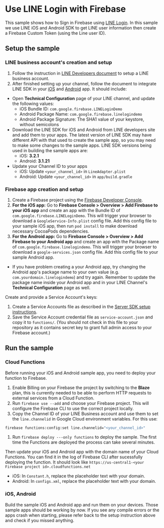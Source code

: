 # Use LINE Login with Firebase

This sample shows how to Sign in Firebase using [LINE Login](https://developers.line.me/line-login/overview). In this sample we use LINE iOS and Android SDK to get LINE user information then create a Firebase Custom Token (using the Line user ID).

## Setup the sample

### LINE business account's creation and setup

 1. Follow the instruction in [LINE Developers document](https://developers.line.me/line-login/overview) to setup a LINE business account.
 1. After finished setting up your channel, follow the document to integrate LINE SDK in your [iOS](https://developers.line.me/ios/overview) and [Android](https://developers.line.me/android/overview) app. It should include:
  * Open **Technical Configuration** page of your LINE channel, and update the following values:
    * iOS Bundle ID: `com.google.firebase.LINELoginDemo`
    * Android Package Name: `com.google.firebase.linelogindemo`
    * Android Package Signature: The SHA1 value of your keystore, without semicolons
  * Download the LINE SDK for iOS and Android from LINE developers site and add them to your apps. The latest version of LINE SDK may have different API with that used to create the sample app, so you may need to make some changes to the sample apps. LINE SDK versions being used in building the sample apps are:
    *  iOS: **3.2.1**
    *  Android: **3.1.21** 
  * Update your Channel ID to your apps
    * iOS: Update `<your_channel_id>` in `LineAdapter.plist`
    * Android: Update `<your_channel_id>` in `app/build.gradle` 

### Firebase app creation and setup

 1. Create a Firebase project using the [Firebase Developer Console](https://console.firebase.google.com).
 1. **For the iOS app:** Go to **Firebase Console > Overview > Add Firebase to your iOS app** and create an app with the Bundle ID of `com.google.firebase.LINELoginDemo`. This will trigger your browser to download a `GoogleService-Info.plist` config file. Add this config file to your sample iOS app, then run `pod install` to make download necessary CocoaPods dependencies.
 1. **For the Android app:** Go to **Firebase Console > Overview > Add Firebase to your Android app** and create an app with the Package name of `com.google.firebase.linelogindemo`. This will trigger your browser to download a `google-services.json` config file. Add this config file to your sample Android app.
  * If you have problem creating a your Android app, try changing the Android app's package name to your own value (e.g. `com.yourdomain.linelogindemo`) and try again. Remember to update the package name inside your Android app and in your LINE Channel's **Technical Configuration** page as well.
 
Create and provide a Service Account's keys:
 1. Create a Service Accounts file as described in the [Server SDK setup instructions](https://firebase.google.com/docs/server/setup#add_firebase_to_your_app).
 1. Save the Service Account credential file as `service-account.json` and copy it to `functions/`. 
 (You should not check in this file to your repository as it contains secret key to grant full admin access to your Firebase account.)

## Run the sample

### Cloud Functions

Before running your iOS and Android sample app, you need to deploy your function to Firebase.

 1. Enable Billing on your Firebase the project by switching to the **Blaze** plan, this is currently needed to be able to perform HTTP requests to external services from a Cloud Function.
 1. Run `firebase use --add` and choose your Firebase project. This will configure the Firebase CLI to use the correct project locally.
 1. Copy the Channel ID of your LINE Business account and use them to set the `line.channelid` in Google Cloud environment variables. For this use:
 
 ```bash
 firebase functions:config:set line.channelid="<your_channel_id>"
 ```
 1. Run `firebase deploy ---only functions` to deploy the sample. The first time the Functions are deployed the process can take several minutes.

Then update your iOS and Android app with the domain name of your Cloud Functions. You can find it in the log of Firebase CLI after sucessfully deploying the function. It should look like `https://us-central1-<your Firebase project id>.cloudfunctions.net`
 * iOS: In `Constant.h`, replace the placeholder text with your domain.
 * Android: In `configs.xml`, replace the placeholder text with your domain.

### iOS, Android

Build the sample iOS and Android app and run them on your devices. Those sample apps should be working by now. If you see any compile errors or the apps crash when starting, please refer back to the setup instruction above and check if you missed anything.
